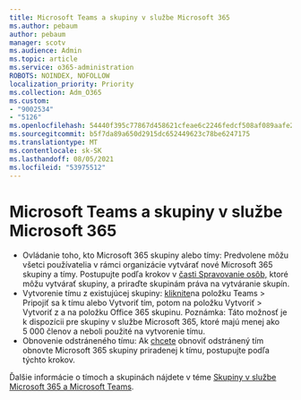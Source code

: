```yaml
---
title: Microsoft Teams a skupiny v službe Microsoft 365
ms.author: pebaum
author: pebaum
manager: scotv
ms.audience: Admin
ms.topic: article
ms.service: o365-administration
ROBOTS: NOINDEX, NOFOLLOW
localization_priority: Priority
ms.collection: Adm_O365
ms.custom:
- "9002534"
- "5126"
ms.openlocfilehash: 54440f395c77867d458621cfeae6c2246fedcf508af089aafe2a78b63fe8a5b9
ms.sourcegitcommit: b5f7da89a650d2915dc652449623c78be6247175
ms.translationtype: MT
ms.contentlocale: sk-SK
ms.lasthandoff: 08/05/2021
ms.locfileid: "53975512"
---
```

# <a name="microsoft-teams-and-microsoft-365-groups"></a>Microsoft Teams a skupiny v službe Microsoft 365

- Ovládanie toho, kto Microsoft 365 skupiny alebo tímy: Predvolene môžu všetci používatelia v rámci organizácie vytvárať nové Microsoft 365 skupiny a tímy. Postupujte podľa krokov v [časti Spravovanie osôb,](https://support.office.com/article/4c46c8cb-17d0-44b5-9776-005fced8e618) ktoré môžu vytvárať skupiny, a priraďte skupinám práva na vytváranie skupín.
- Vytvorenie tímu z existujúcej skupiny: [kliknite](https://support.microsoft.com/office/24ec428e-40d7-4a1a-ab87-29be7d145865)na položku Teams > Pripojiť sa k tímu alebo Vytvoriť tím, potom na položku Vytvoriť > Vytvoriť z a na položku Office 365 skupinu. Poznámka: Táto možnosť je k dispozícii pre skupiny v službe Microsoft 365, ktoré majú menej ako 5 000 členov a neboli použité na vytvorenie tímu.
- Obnovenie odstráneného tímu: Ak [chcete](https://docs.microsoft.com/microsoftteams/archive-or-delete-a-team#restore-a-deleted-team) obnoviť odstránený tím obnovte Microsoft 365 skupiny priradenej k tímu, postupujte podľa týchto krokov.

Ďalšie informácie o tímoch a skupinách nájdete v téme [Skupiny v službe Microsoft 365 a Microsoft Teams](https://docs.microsoft.com/microsoftteams/office-365-groups).
